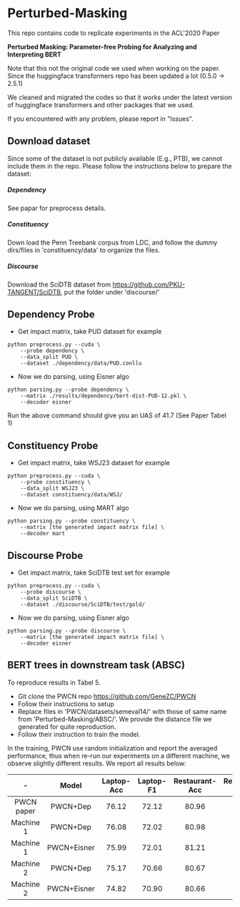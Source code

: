 # Perturbed-Masking

This repo contains code to replicate experiments in the ACL'2020 Paper

**Perturbed Masking: Parameter-free Probing for Analyzing and Interpreting BERT**

Note that this not the original code we used when working on the paper. Since the huggingface transformers repo has been updated a lot (0.5.0 -> 2.5.1)

We cleaned and migrated the codes so that it works under the latest version of huggingface transformers and other packages that we used.

If you encountered with any problem, please report in "Issues".


## Download dataset

Since some of the dataset is not publicly available (E.g., PTB), we cannot include them in the repo. Please follow the instructions below to prepare the dataset:

##### Dependency

See papar for preprocess details.

##### Constituency
Down load the Penn Treebank corpus from LDC, and follow the dummy dirs/files in 'constituency/data' to organize the files.

##### Discourse

Download the SciDTB dataset from https://github.com/PKU-TANGENT/SciDTB, put the folder under 'discourse/'

## Dependency Probe
- Get impact matrix, take PUD dataset for example
```
python preprocess.py --cuda \
    --probe dependency \
    --data_split PUD \
    --dataset ./dependency/data/PUD.conllu 
```
- Now we do parsing, using Eisner algo
```
python parsing.py --probe dependency \
    --matrix ./results/dependency/bert-dist-PUD-12.pkl \
    --decoder eisner
```  

Run the above command should give you an UAS of 41.7 (See Paper Tabel 1)

## Constituency Probe
- Get impact matrix, take WSJ23 dataset for example
```
python preprocess.py --cuda \
    --probe constituency \
    --data_split WSJ23 \
    --dataset constituency/data/WSJ/ 
```
- Now we do parsing, using MART algo
```
python parsing.py --probe constituency \
    --matrix [the generated impact matrix file] \
    --decoder mart
```


## Discourse Probe

- Get impact matrix, take SciDTB test set for example
```
python preprocess.py --cuda \
    --probe discourse \
    --data_split SciDTB \
    --dataset ./discourse/SciDTB/test/gold/
```

- Now we do parsing, using Eisner algo
```
python parsing.py --probe discourse \
    --matrix [the generated impact matrix file] \
    --decoder eisner
```  


## BERT trees in downstream task (ABSC)

 To reproduce results in Tabel 5.
- Git clone the PWCN repo https://github.com/GeneZC/PWCN
- Follow their instructions to setup
- Replace files in 'PWCN/datasets/semeval14/' with those of same name from 'Perturbed-Masking/ABSC/'. We provide the distance file we generated for quite reproduction.  
- Follow their instruction to train the model.

In the training, PWCN use random initialization and report the averaged performance, thus when re-run our experiments on a different machine, we observe slightly different results. We report all results below:


|-| Model  | Laptop-Acc  | Laptop-F1  | Restaurant-Acc  | Restaurant-F1  |
|:---:|:---:|:---:|:---:|:---:|:---:|
| PWCN paper|PWCN+Dep |76.12|72.12|80.96|72.21|
|Machine 1|PWCN+Dep   |76.08|72.02|80.98|72.28|
|Machine 1|PWCN+Eisner|75.99|72.01|81.21|73.00|
|Machine 2|PWCN+Dep   |75.17|70.66|80.67|71.92|
|Machine 2|PWCN+Eisner|74.82|70.90|80.66|72.16|

